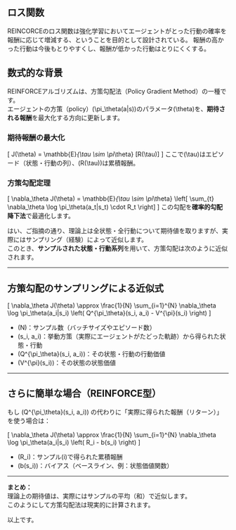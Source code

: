 ## ロス関数
REINCORCEのロス関数は強化学習においてエージェントがとった行動の確率を報酬に応じて増減する、ということを目的として設計されている。
報酬の高かった行動は今後もとりやすくし、報酬が低かった行動はとりにくくする。

## 数式的な背景

REINFORCEアルゴリズムは、方策勾配法（Policy Gradient Method）の一種です。  
エージェントの方策（policy）\(\pi_\theta(a|s)\)のパラメータ\(\theta\)を、**期待される報酬**を最大化する方向に更新します。

### 期待報酬の最大化
\[
J(\theta) = \mathbb{E}_{\tau \sim \pi_\theta} [R(\tau)]
\]
ここで\(\tau\)はエピソード（状態・行動の列）、\(R(\tau)\)は累積報酬。

### 方策勾配定理
\[
\nabla_\theta J(\theta) = \mathbb{E}_{\tau \sim \pi_\theta} \left[ \sum_{t} \nabla_\theta \log \pi_\theta(a_t|s_t) \cdot R_t \right]
\]
この勾配を**確率的勾配降下法**で最適化します。


はい、ご指摘の通り、理論上は全状態・全行動について期待値を取りますが、実際にはサンプリング（経験）によって近似します。  
このとき、**サンプルされた状態・行動系列**を用いて、方策勾配は次のように近似されます。

---

## 方策勾配のサンプリングによる近似式

\[
\nabla_\theta J(\theta) \approx \frac{1}{N} \sum_{i=1}^{N} \nabla_\theta \log \pi_\theta(a_i|s_i) \left( Q^{\pi_\theta}(s_i, a_i) - V^{\pi}(s_i) \right)
\]

- \(N\)：サンプル数（バッチサイズやエピソード数）
- \(s_i, a_i\)：挙動方策（実際にエージェントがたどった軌跡）から得られた状態・行動
- \(Q^{\pi_\theta}(s_i, a_i)\)：その状態・行動の行動価値
- \(V^{\pi}(s_i)\)：その状態の状態価値

---

## さらに簡単な場合（REINFORCE型）

もし \(Q^{\pi_\theta}(s_i, a_i)\) の代わりに「実際に得られた報酬（リターン）」を使う場合は：

\[
\nabla_\theta J(\theta) \approx \frac{1}{N} \sum_{i=1}^{N} \nabla_\theta \log \pi_\theta(a_i|s_i) \left( R_i - b(s_i) \right)
\]

- \(R_i\)：サンプル\(i\)で得られた累積報酬
- \(b(s_i)\)：バイアス（ベースライン、例：状態価値関数）

---

**まとめ：**  
理論上の期待値は、実際にはサンプルの平均（和）で近似します。  
このようにして方策勾配法は現実的に計算されます。

以上です。